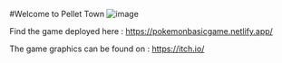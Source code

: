 #Welcome to Pellet Town
![image](https://user-images.githubusercontent.com/71277914/179226487-76be03f1-719f-4a31-b3b8-b56a32b8b70f.png)


Find the game deployed here : https://pokemonbasicgame.netlify.app/

                                                                    
The game graphics can be found on : https://itch.io/


